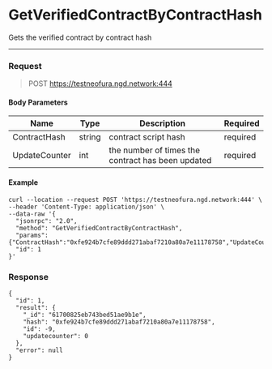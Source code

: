 # GetVerifiedContractByContractHash
Gets the verified contract by contract hash
<hr>

### Request

> POST https://testneofura.ngd.network:444

#### Body Parameters

|    Name    | Type | Description | Required |
| ---------- | --- |    ------    | ----|
| ContractHash     | string|  contract script hash| required|
| UpdateCounter   | int|  the number of times the contract has been updated| required|


#### Example
```
curl --location --request POST 'https://testneofura.ngd.network:444' \
--header 'Content-Type: application/json' \
--data-raw '{
  "jsonrpc": "2.0",
  "method": "GetVerifiedContractByContractHash",
  "params": {"ContractHash":"0xfe924b7cfe89ddd271abaf7210a80a7e11178758","UpdateCounter":0},
  "id": 1
}'
```
### Response
```json5
{
  "id": 1,
  "result": {
    "_id": "61700825eb743bed51ae9b1e",
    "hash": "0xfe924b7cfe89ddd271abaf7210a80a7e11178758",
    "id": -9,
    "updatecounter": 0
  },
  "error": null
}
```
